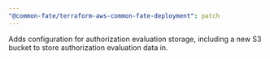 ```yaml
---
"@common-fate/terraform-aws-common-fate-deployment": patch
---
```


Adds configuration for authorization evaluation storage, including a new S3 bucket to store authorization evaluation data in.
